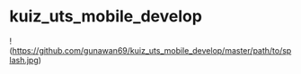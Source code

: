 # kuiz_uts_mobile_develop
!(https://github.com/gunawan69/kuiz_uts_mobile_develop/master/path/to/splash.jpg)
